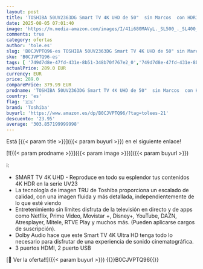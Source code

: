 ```yaml
---
layout: post
title: 'TOSHIBA 50UV2363DG Smart TV 4K UHD de 50"  sin Marcos  con HDR10  Dolby Audio  Compatible con Asistente de Voz Alexa y Google'
date: 2025-08-05 07:01:40
image: 'https://m.media-amazon.com/images/I/41i680MAVyL._SL500_._SL400_.jpg'
comments: true
category: ofertas
author: 'tole.es'
slug: 'B0CJVPTQ96-es TOSHIBA 50UV2363DG Smart TV 4K UHD de 50" sin Marcos con...'
sku: 'B0CJVPTQ96-es'
tags: [ '749d7d8e-47fd-431e-8b51-348b70f767e2_0','749d7d8e-47fd-431e-8b51-348b70f767e2_401','749d7d8e-47fd-431e-8b51-348b70f767e2_9001','749d7d8e-47fd-431e-8b51-348b70f767e2_9301','Arborist Merchandising Root','Electrónica','Gaming TVs','Self Service','Servicios Heavy and Bulky','Special Features Stores','TV 48" - 65"','TV, vídeo y home cinema','Televisores','Toshiba','alexa','toshiba','🇪🇸', ]
actualPrice: 289.0 EUR
currency: EUR
price: 289.0
comparePrice: 379.99 EUR
prodname: 'TOSHIBA 50UV2363DG Smart TV 4K UHD de 50"  sin Marcos  con HDR10  Dolby Audio  Compatible con Asistente de Voz Alexa y Google'
country: 'es'
flag: '🇪🇸'
brand: 'Toshiba'
buyurl: 'https://www.amazon.es/dp/B0CJVPTQ96/?tag=tolees-21'
descuento: '23.95'
average: '303.857199999998'
---
```


Está [{{< param title >}}]({{< param buyurl >}}) en el siguiente enlace!

[![{{< param prodname >}}]({{< param image >}})]({{< param buyurl >}})

ℹ️:

- SMART TV 4K UHD - Reproduce en todo su esplendor tus contenidos 4K HDR en la serie UV23
- La tecnología de imagen TRU de Toshiba proporciona un escalado de calidad, con una imagen fluida y más detallada, independientemente de lo que esté viendo
- Entretenimiento sin límites disfruta de la televisión en directo y de apps como Netflix, Prime Video, Movistar +, Disney+, YouTube, DAZN, Atresplayer, Mitele, RTVE Play y muchos más. (Pueden aplicarse cargos de suscripción).
- Dolby Audio hace que este Smart TV 4K Ultra HD tenga todo lo necesario para disfrutar de una experiencia de sonido cinematográfica.
- 3 puertos HDMI, 2 puerto USB

[🛒 Ver la oferta!!]({{< param buyurl >}})
{{<world>}}B0CJVPTQ96{{</world>}}
